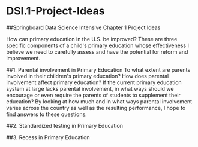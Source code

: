 # DSI.1-Project-Ideas
##Springboard Data Science Intensive Chapter 1 Project Ideas

How can primary education in the U.S. be improved? These are three specific components of a child's primary education whose effectiveness I believe we need to carefully assess and have the potential for reform and improvement.

##1. Parental involvement in Primary Education
To what extent are parents involved in their children's primary education? How does parental involvement affect primary education? If the current primary education system at large lacks parental involvement, in what ways should we encourage or even require the parents of students to supplement their education? By looking at how much and in what ways parental involvement varies across the country as well as the resulting performance, I hope to find answers to these questions.


##2. Standardized testing in Primary Education



##3. Recess in Primary Education
